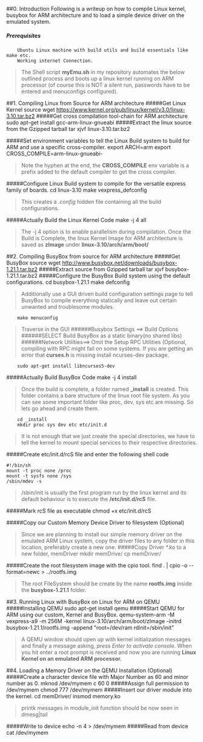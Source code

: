 
##0. Introduction
  Following is a writeup on how to compile Linux kernel, 
  busybox for ARM architecture and to load a simple device driver on the emulated system.
##### Prerequisites
        Ubuntu Linux machine with build utils and build essentials like make etc.
        Working internet Connection.
        
  >The Shell script **myEmu.sh** in my repository automates the below outlined process 
  >and boots up a linux kernel running on ARM processor (of course this 
  >is NOT a silent run, passwords have to be entered and menuconfigs configured).
        
##1. Compiling Linux from Source for ARM architecture
#####Get Linux Kernel source
        wget https://www.kernel.org/pub/linux/kernel/v3.0/linux-3.10.tar.bz2
#####Get cross compilation tool-chain for ARM architecture
        sudo apt-get install gcc-arm-linux-gnueabi
#####Extract the linux source from the Gzipped tarball
        tar xjvf linux-3.10.tar.bz2

#####Set environment variables to tell the Linux Build system to build for ARM and use a specific cross-compiler.
        export ARCH=arm
        export CROSS_COMPILE=arm-linux-gnueabi-
  >Note the hyphen at the end, the **CROSS_COMPILE** env 
  >variable is a prefix added to the default compiler to get the cross compiler.
    
#####Configure Linux Build system to compile for the versatile express family of boards.
        cd linux-3.10
        make vexpress_defconfig
  >This creates a _.config_ hidden file containing all the build configurations.

#####Actually Build the Linux Kernel Code
        make -j 4 all
  >The -j 4 option is to enable parallelism during compilation.
  >Once the Build is Complete, the linux Kernel Image for ARM architecture 
  >is saved as **zImage** under **linux-3.10/arch/arm/boot/**


##2. Compiling BusyBox from source for ARM architecture
#####Get BusyBox source
        wget http://www.busybox.net/downloads/busybox-1.21.1.tar.bz2
#####Extract source from Gzipped tarball
        tar xjvf busybox-1.21.1.tar.bz2
#####Configure the BusyBox Build system using the default configurations.
        cd busybox-1.21.1
        make defconfig
  >Additionally use a GUI driven build configuration settings page
  >to tell BusyBox to compile everything statically and leave out 
  >certain unwanted and troublesome modules.

        make menuconfig
  >Traverse in the GUI
######Busybox Settings ==> Build Options 
######SELECT Build BusyBox as a static binary(no shared libs)
######Network Utilities==> Omit the Setup RPC Utilities (Optional, compiling with RPC might fail on some systems.
  >If you are getting an error that __curses.h__ is missing 
  >install ncurses-dev package.

        sudo apt-get install libncurses5-dev
        
#####Actually Build BusyBox Code
        make -j 4 install
  >Once the build is complete, a folder named **_install** is created. 
  >This folder contains a bare structure of the linux root file system. 
  >As you can see some important folder like proc, dev, sys etc are missing. 
  >So lets go ahead and create them.
        
        cd _install
        mkdir proc sys dev etc etc/init.d
  >It is not enough that we just create the special directories, we have 
  >to tell the kernel to mount special services to their respective directories.
  
#####Create etc/init.d/rcS file and enter the following shell code
```shell
#!/bin/sh
mount -t proc none /proc
mount -t sysfs none /sys
/sbin/mdev -s
```
  >/sbin/init is usually the first program run by the linux kernel and 
  >its default behaviour is to execute the **/etc/init.d/rcS** file.

#####Mark rcS file as executable
        chmod +x etc/init.d/rcS  

#####Copy our Custom Memory Device Driver to filesystem (Optional)
  >Since we are planning to install our simple memory driver on the emulated ARM Linux system, 
  >copy the driver files to any folder in this location, preferably create a new one.
#####Copy Driver *.ko to a new folder, memDriver
        mkdir memDrive/
        cp <path to driver files> memDriver/

#####Create the root filesystem image with the cpio tool.
        find . | cpio -o --format=newc > ../rootfs.img
  >The root FileSystem should be create by the name **rootfs.img** 
  >inside the **busybox-1.21.1** folder.


##3. Running Linux with BusyBox on Linux for ARM on QEMU
#####Installing QEMU
        sudo apt-get install qemu
#####Start QEMU for ARM using our custom, Kernel and BusyBox.
        qemu-system-arm -M vexpress-a9 -m 256M -kernel linux-3.10/arch/arm/boot/zImage -initrd busybox-1.21.1/rootfs.img -append "root=/dev/ram rdinit=/sbin/init"
  >A QEMU window should open up with kernel initialization messages 
  >and finally a message asking, *press Enter to activate console*. 
  >When you hit enter a root prompt is received and now you are running 
  >**Linux Kernel on an emulated ARM processor.**


##4. Loading a Memory Driver on the QEMU Installation (Optional)
#####Create a character device file with Major Number as 60 and minor number as 0.
        mknod /dev/mymem c 60 0
#####Assign full permission to /dev/mymem
        chmod 777 /dev/mymem
#####Insert our driver module into the kernel.
        cd memDriver/
        insmod memory.ko
  >printk messages in module_init function should be now seen in dmesg|tail
        
#####Write to device
    echo -n 4 > /dev/mymem
#####Read from device
    cat /dev/mymem
